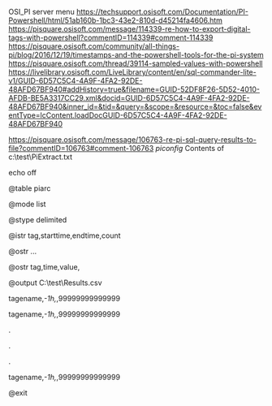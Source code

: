 OSI_PI server menu
https://techsupport.osisoft.com/Documentation/PI-Powershell/html/51ab160b-1bc3-43e2-810d-d45214fa4606.htm
https://pisquare.osisoft.com/message/114339-re-how-to-export-digital-tags-with-powershell?commentID=114339#comment-114339
https://pisquare.osisoft.com/community/all-things-pi/blog/2016/12/19/timestamps-and-the-powershell-tools-for-the-pi-system
https://pisquare.osisoft.com/thread/39114-sampled-values-with-powershell
https://livelibrary.osisoft.com/LiveLibrary/content/en/sql-commander-lite-v1/GUID-6D57C5C4-4A9F-4FA2-92DE-48AFD67BF940#addHistory=true&filename=GUID-52DF8F26-5D52-4010-AFDB-BE5A3317CC29.xml&docid=GUID-6D57C5C4-4A9F-4FA2-92DE-48AFD67BF940&inner_id=&tid=&query=&scope=&resource=&toc=false&eventType=lcContent.loadDocGUID-6D57C5C4-4A9F-4FA2-92DE-48AFD67BF940

https://pisquare.osisoft.com/message/106763-re-pi-sql-query-results-to-file?commentID=106763#comment-106763
*piconfig* 
Contents of c:\test\PiExtract.txt

echo off

@table piarc

@mode list

@stype delimited

@istr tag,starttime,endtime,count

@ostr ...

@ostr tag,time,value,

@output C:\test\Results.csv

tagename,*-1h,*,99999999999999

tagename,*-1h,*,99999999999999

.

.

.

tagename,*-1h,*,99999999999999

@exit
